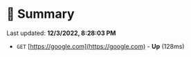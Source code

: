 # 📖 Summary
Last updated: **12/3/2022, 8:28:03 PM**

- `GET` [https://google.com](https://google.com) - **Up** (128ms)
